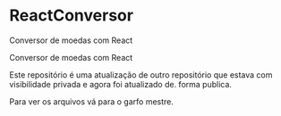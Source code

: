 # ReactConversor
Conversor de moedas com React

Conversor de moedas com React

Este repositório é uma atualização  de outro repositório que estava  com visibilidade privada e agora foi atualizado de. forma publica.

Para ver os arquivos vá para o garfo mestre.
